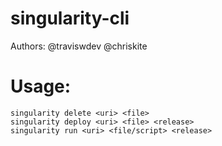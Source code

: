 # singularity-cli
Authors: 
    @traviswdev
    @chriskite
# Usage:
    singularity delete <uri> <file>
    singularity deploy <uri> <file> <release>
    singularity run <uri> <file/script> <release>